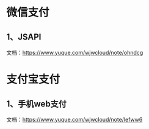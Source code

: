 ﻿# 微信支付 

## 1、JSAPI
文档：https://www.yuque.com/wjwcloud/note/ohndcg


# 支付宝支付

## 1、手机web支付
文档：https://www.yuque.com/wjwcloud/note/lefww6